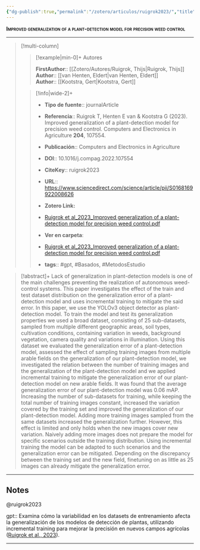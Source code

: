 ```yaml
---
{"dg-publish":true,"permalink":"/zotero/articulos/ruigrok2023/","title":"Improved generalization of a plant-detection model for precision weed control","tags":["#zotero"]}
---
```



<span style="font-variant:small-caps; font-weight: bold;">Improved generalization of a plant-detection model for precision weed control</span>

---


> [!multi-column]
>
>> [!example|min-0]+ Autores
>> 
>> **FirstAuthor**:: [[Zotero/Autores/Ruigrok, Thijs\|Ruigrok, Thijs]]  
>> **Author**:: [[van Henten, Eldert\|van Henten, Eldert]]  
>> **Author**:: [[Kootstra, Gert\|Kootstra, Gert]]  
 >
>
>> [!info|wide-2]+
>>
>> - **Tipo de fuente**:: journalArticle
>> - **Referencia**:: Ruigrok T, Henten E van & Kootstra G (2023). Improved generalization of a plant-detection model for precision weed control. Computers and Electronics in Agriculture **204**, 107554.
>> - **Publicación**:: Computers and Electronics in Agriculture
>> - **DOI**:: 10.1016/j.compag.2022.107554
>> - **CiteKey**:: ruigrok2023
>> - **URL**:: https://www.sciencedirect.com/science/article/pii/S0168169922008626
>> - **Zotero Link:** 
>> - [Ruigrok et al_2023_Improved generalization of a plant-detection model for precision weed control.pdf](zotero://select/library/items/HVBXPJ9A)
>>
>> - **Ver en carpeta**: 
>> - [Ruigrok et al_2023_Improved generalization of a plant-detection model for precision weed control.pdf](file://J:\OneDrive\Articulos\Ruigrok%20et%20al_2023_Improved%20generalization%20of%20a%20plant-detection%20model%20for%20precision%20weed%20control.pdf)
>> - **tags**:: #gpt, #Basados, #MetodosEstudio



> [!abstract]+ 
>Lack of generalization in plant-detection models is one of the main challenges preventing the realization of autonomous weed-control systems. This paper investigates the effect of the train and test dataset distribution on the generalization error of a plant-detection model and uses incremental training to mitigate the said error. In this paper, we use the YOLOv3 object detector as plant-detection model. To train the model and test its generalization properties we used a broad dataset, consisting of 25 sub-datasets, sampled from multiple different geographic areas, soil types, cultivation conditions, containing variation in weeds, background vegetation, camera quality and variations in illumination. Using this dataset we evaluated the generalization error of a plant-detection model, assessed the effect of sampling training images from multiple arable fields on the generalization of our plant-detection model, we investigated the relation between the number of training images and the generalization of the plant-detection model and we applied incremental training to mitigate the generalization error of our plant-detection model on new arable fields. It was found that the average generalization error of our plant-detection model was 0.06 mAP. Increasing the number of sub-datasets for training, while keeping the total number of training images constant, increased the variation covered by the training set and improved the generalization of our plant-detection model. Adding more training images sampled from the same datasets increased the generalization further. However, this effect is limited and only holds when the new images cover new variation. Naively adding more images does not prepare the model for specific scenarios outside the training distribution. Using incremental training the model can be adapted to such scenarios and the generalization error can be mitigated. Depending on the discrepancy between the training set and the new field, finetuning on as little as 25 images can already mitigate the generalization error.


--- 

## Notes

@ruigrok2023

gpt:: Examina cómo la variabilidad en los datasets de entrenamiento afecta la generalización de los modelos de detección de plantas, utilizando incremental training para mejorar la precisión en nuevos campos agrícolas ([Ruigrok et al., 2023](zotero://select/library/items/ESBLX32R)).






---







